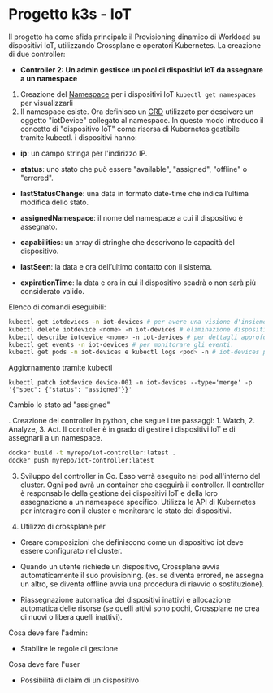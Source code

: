 # Progetto k3s - IoT

Il progetto ha come sfida principale il Provisioning dinamico di Workload su dispositivi IoT, utilizzando Crossplane e operatori Kubernetes. La creazione di due controller: 


<!--- **Controller 1: Deployment di Workload su dispositivi IoT**!--->
- **Controller 2: Un admin gestisce un pool di dispositivi IoT da assegnare a un namespace**

1. Creazione del [Namespace](src/namespace.yaml) per i dispositivi IoT
```kubectl get namespaces``` per visualizzarli
2. Il namespace esiste. Ora definisco un [CRD](src/iotdevices-crd.yaml) utilizzato per descivere un oggetto "iotDevice" collegato al namespace. In questo modo introduco il concetto di "dispositivo IoT" come risorsa di Kubernetes gestibile tramite kubectl. i dispositivi hanno:

- **ip**: un campo stringa per l'indirizzo IP.

- **status**: uno stato che può essere "available", "assigned", "offline" o "errored".

- **lastStatusChange**: una data in formato date-time che indica l’ultima modifica dello stato.

- **assignedNamespace**: il nome del namespace a cui il dispositivo è assegnato.

- **capabilities**: un array di stringhe che descrivono le capacità del dispositivo.

- **lastSeen**: la data e ora dell’ultimo contatto con il sistema.

- **expirationTime**: la data e ora in cui il dispositivo scadrà o non sarà più considerato valido.

Elenco di comandi eseguibili:
```sh
kubectl get iotdevices -n iot-devices # per avere una visione d'insieme.
kubectl delete iotdevice <nome> -n iot-devices # eliminazione dispositivo dal namespace
kubectl describe iotdevice <nome> -n iot-devices # per dettagli approfonditi.
kubectl get events -n iot-devices # per monitorare gli eventi.
kubectl get pods -n iot-devices e kubectl logs <pod> -n # iot-devices per controllare lo stato e i log dei workload connessi.
```

Aggiornamento tramite kubectl

```kubectl patch iotdevice device-001 -n iot-devices --type='merge' -p '{"spec": {"status": "assigned"}}'```

Cambio lo stato ad "assigned"

. Creazione del controller in python, che segue i tre passaggi: 1. Watch, 2. Analyze, 3. Act. Il controller è in grado di gestire i dispositivi IoT e di assegnarli a un namespace.

```sh
docker build -t myrepo/iot-controller:latest .
docker push myrepo/iot-controller:latest
```

3. Sviluppo del controller in Go. Esso verrà eseguito nei pod all'interno del cluster. Ogni pod avrà un container che eseguirà il controller. Il controller è responsabile della gestione dei dispositivi IoT e della loro assegnazione a un namespace specifico. Utilizza le API di Kubernetes per interagire con il cluster e monitorare lo stato dei dispositivi.

4. Utilizzo di crossplane per
- Creare composizioni che definiscono come un dispositivo iot deve essere configurato  nel cluster.

- Quando un utente richiede un dispositivo, Crossplane avvia automaticamente il suo provisioning. (es. se diventa errored, ne assegna un altro, se diventa offline avvia una procedura di riavvio o sostituzione).

- Riassegnazione automatica dei dispositivi inattivi e allocazione automatica delle risorse (se quelli attivi sono pochi, Crossplane ne crea di nuovi o libera quelli inattivi).

Cosa deve fare l'admin:
- Stabilire le regole di gestione

Cosa deve fare l'user
- Possibilità di claim di un dispositivo 

